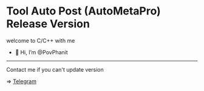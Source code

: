 # Tool Auto Post (AutoMetaPro) Release Version

welcome to C/C++ with me
- 👋 Hi, I’m @PovPhanit

---------------------------------------------
Contact me if you can't update version

=> [Telegram](https://t.me/phanit_pov)

